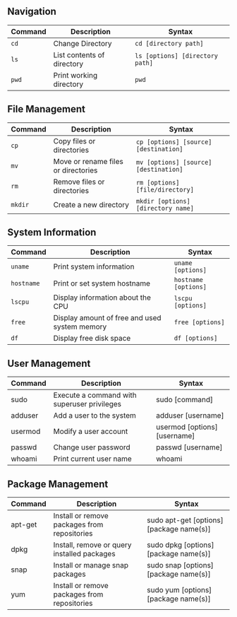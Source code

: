 ## Navigation

| Command | Description | Syntax |
| ------- | ----------- | ------ |
| `cd` | Change Directory | `cd [directory path]` |
| `ls` | List contents of directory	 | `ls [options] [directory path]` |
| `pwd` | Print working directory | `pwd` |


## File Management

| Command | Description | Syntax |
| ------- | ----------- | ------ |
| `cp` | Copy files or directories | `cp [options] [source] [destination]` |
| `mv` | Move or rename files or directories | `mv [options] [source] [destination]` |
| `rm` | Remove files or directories | `rm [options] [file/directory]` |
| `mkdir` | Create a new directory | `mkdir [options] [directory name]` |


## System Information

| Command | Description | Syntax |
| ------- | ----------- | ------ |
| `uname` |	Print system information | `uname [options]` |
| `hostname` | Print or set system hostname	| `hostname [options]` |
| `lscpu` | Display information about the CPU | `lscpu [options]` |
| `free` | Display amount of free and used system memory | `free [options]` |
| `df` | Display free disk space | `df [options]` |

## User Management

| Command | Description | Syntax |
| ------- | ----------- | ------ |
| sudo	| Execute a command with superuser privileges | sudo [command] |
| adduser | Add a user to the system | adduser [username] |
| usermod | Modify a user account | usermod [options] [username] |
| passwd | Change user password | passwd [username] |
| whoami | Print current user name | whoami |

## Package Management

| Command | Description | Syntax |
| ------- | ----------- | ------ |
| apt-get | Install or remove packages from repositories | sudo apt-get [options] [package name(s)] |
| dpkg | Install, remove or query installed packages | sudo dpkg [options] [package name(s)] |
| snap | Install or manage snap packages | sudo snap [options] [package name(s)] |
| yum | Install or remove packages from repositories | sudo yum [options] [package name(s)] |


